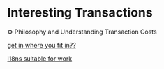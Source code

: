 # Interesting Transactions

⚙️ Philosophy and Understanding Transaction Costs

[get in where you fit in??](https://github.com/orgs/Shielkwamm/teams/vibeguard/discussions/4/comments/2)

[i18ns suitable for work](https://github.com/orgs/Shielkwamm/teams/vibeguard/discussions/3/comments/4)
